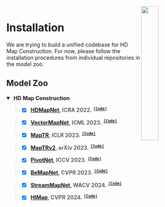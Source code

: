 <img src="https://github.com/ldkong1205/Robo3D/blob/main/docs/figs/logo2.png" align="right" width="30%">

# Installation

We are trying to build a unified codebase for HD Map Construction. For now, please follow the installation procedures from individual repositories in the model zoo.


## Model Zoo

<details open>
<summary>&nbsp<b>HD Map Construction</b></summary>

> - [x] **[HDMapNet](https://arxiv.org/abs/2107.06307), ICRA 2022.** <sup>[**`[Code]`**](https://github.com/Tsinghua-MARS-Lab/HDMapNet)</sup>

> - [x] **[VectorMapNet](https://arxiv.org/abs/2206.08920), ICML 2023.** <sup>[**`[Code]`**](https://github.com/Mrmoore98/VectorMapNet_code)</sup>

> - [x] **[MapTR](https://arxiv.org/abs/2208.14437), ICLR 2023.** <sup>[**`[Code]`**](https://github.com/hustvl/MapTR)</sup>

> - [x] **[MapTRv2](https://arxiv.org/abs/2308.05736), arXiv 2023.** <sup>[**`[Code]`**](https://github.com/hustvl/MapTR)</sup>

> - [x] **[PivotNet](https://arxiv.org/pdf/2308.16477), ICCV 2023.** <sup>[**`[Code]`**](https://github.com/wenjie710/PivotNet)</sup>

> - [x] **[BeMapNet](https://openaccess.thecvf.com/content/CVPR2023/html/Qiao_End-to-End_Vectorized_HD-Map_Construction_With_Piecewise_Bezier_Curve_CVPR_2023_paper.html), CVPR 2023.** <sup>[**`[Code]`**](https://github.com/er-muyue/BeMapNet)</sup>

> - [x] **[StreamMapNet](https://arxiv.org/abs/2308.12570), WACV 2024.** <sup>[**`[Code]`**](https://github.com/yuantianyuan01/StreamMapNet)</sup>


> - [x] **[HIMap](https://arxiv.org/abs/2308.12570), CVPR 2024.** <sup>[**`[Code]`**]()</sup>


</details>